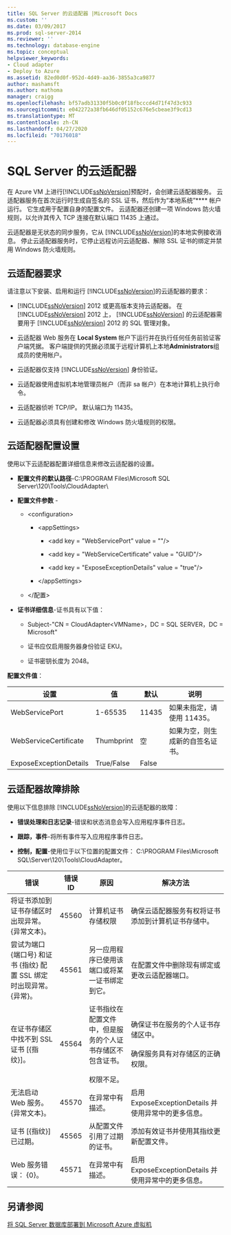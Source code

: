 ```yaml
---
title: SQL Server 的云适配器 |Microsoft Docs
ms.custom: ''
ms.date: 03/09/2017
ms.prod: sql-server-2014
ms.reviewer: ''
ms.technology: database-engine
ms.topic: conceptual
helpviewer_keywords:
- Cloud adapter
- Deploy to Azure
ms.assetid: 82ed0d0f-952d-4d49-aa36-3855a3ca9877
author: mashamsft
ms.author: mathoma
manager: craigg
ms.openlocfilehash: bf57adb31330f5b0c0f18fbcccd4d71f47d3c933
ms.sourcegitcommit: e042272a38fb646df05152c676e5cbeae3f9cd13
ms.translationtype: MT
ms.contentlocale: zh-CN
ms.lasthandoff: 04/27/2020
ms.locfileid: "70176018"
---
```

# <a name="cloud-adapter-for-sql-server"></a>SQL Server 的云适配器
  在 Azure VM 上进行[!INCLUDE[ssNoVersion](../includes/ssnoversion-md.md)]预配时，会创建云适配器服务。 云适配器服务在首次运行时生成自签名的 SSL 证书，然后作为“本地系统”**** 帐户运行。 它生成用于配置自身的配置文件。 云适配器还创建一项 Windows 防火墙规则，以允许其传入 TCP 连接在默认端口 11435 上通过。  
  
 云适配器是无状态的同步服务，它从 [!INCLUDE[ssNoVersion](../includes/ssnoversion-md.md)]的本地实例接收消息。 停止云适配器服务时，它停止远程访问云适配器、解除 SSL 证书的绑定并禁用 Windows 防火墙规则。  
  
## <a name="cloud-adapter-requirements"></a>云适配器要求  
 请注意以下安装、启用和运行 [!INCLUDE[ssNoVersion](../includes/ssnoversion-md.md)]的云适配器的要求：  
  
-   [!INCLUDE[ssNoVersion](../includes/ssnoversion-md.md)] 2012 或更高版本支持云适配器。 在 [!INCLUDE[ssNoVersion](../includes/ssnoversion-md.md)] 2012 上， [!INCLUDE[ssNoVersion](../includes/ssnoversion-md.md)] 的云适配器需要用于 [!INCLUDE[ssNoVersion](../includes/ssnoversion-md.md)] 2012 的 SQL 管理对象。  
  
-   云适配器 Web 服务在 **Local System** 帐户下运行并在执行任何任务前验证客户端凭据。 客户端提供的凭据必须属于远程计算机上本地**Administrators**组成员的使用帐户。  
  
-   云适配器仅支持 [!INCLUDE[ssNoVersion](../includes/ssnoversion-md.md)] 身份验证。  
  
-   云适配器使用虚拟机本地管理员帐户（而非 sa 帐户）在本地计算机上执行命令。  
  
-   云适配器侦听 TCP/IP。 默认端口为 11435。  
  
-   云适配器必须具有创建和修改 Windows 防火墙规则的权限。  
  
## <a name="cloud-adapter-configuration-settings"></a>云适配器配置设置  
 使用以下云适配器配置详细信息来修改云适配器的设置。  
  
-   **配置文件的默认路径**-C:\PROGRAM Files\Microsoft SQL Server\120\Tools\CloudAdapter\  
  
-   **配置文件参数** -  
  
    -   \<configuration>  
  
        -   \<appSettings>  
  
            -   \<add key = "WebServicePort" value = ""/>  
  
            -   \<add key = "WebServiceCertificate" value = "GUID"/>  
  
            -   \<add key = "ExposeExceptionDetails" value = "true"/>  
  
        -   \</appSettings>  
  
    -   \</配置>  
  
-   **证书详细信息**-证书具有以下值：  
  
    -   Subject-"CN = CloudAdapter\<VMName>，DC = SQL SERVER，DC = Microsoft"  
  
    -   证书应仅启用服务器身份验证 EKU。  
  
    -   证书密钥长度为 2048。  
  
 **配置文件值**：  
  
|设置|值|默认|说明|  
|-------------|------------|-------------|--------------|  
|WebServicePort|1-65535|11435|如果未指定，请使用 11435。|  
|WebServiceCertificate|Thumbprint|空|如果为空，则生成新的自签名证书。|  
|ExposeExceptionDetails|True/False|False||  
  
## <a name="cloud-adapter-troubleshooting"></a>云适配器故障排除  
 使用以下信息排除 [!INCLUDE[ssNoVersion](../includes/ssnoversion-md.md)]的云适配器的故障：  
  
-   **错误处理和日志记录**-错误和状态消息会写入应用程序事件日志。  
  
-   **跟踪，事件**-将所有事件写入应用程序事件日志。  
  
-   **控制，配置**-使用位于以下位置的配置文件： C:\PROGRAM Files\Microsoft SQL\\Server\120\Tools\CloudAdapter。  
  
|错误|错误 ID|原因|解决方法|  
|-----------|--------------|-----------|----------------|  
|将证书添加到证书存储区时出现异常。 {异常文本}。|45560|计算机证书存储权限|确保云适配器服务有权将证书添加到计算机证书存储中。|  
|尝试为端口 {端口号} 和证书 {指纹} 配置 SSL 绑定时出现异常。 {异常}。|45561|另一应用程序已使用该端口或将某一证书绑定到它。|在配置文件中删除现有绑定或更改云适配器端口。|  
|在证书存储区中找不到 SSL 证书 [{指纹}]。|45564|证书指纹在配置文件中，但是服务的个人证书存储区不包含证书。<br /><br /> 权限不足。|确保证书在服务的个人证书存储区中。<br /><br /> 确保服务具有对存储区的正确权限。|  
|无法启动 Web 服务。 {异常文本}。|45570|在异常中有描述。|启用 ExposeExceptionDetails 并使用异常中的更多信息。|  
|证书 [{指纹}] 已过期。|45565|从配置文件引用了过期的证书。|添加有效证书并使用其指纹更新配置文件。|  
|Web 服务错误： {0}。|45571|在异常中有描述。|启用 ExposeExceptionDetails 并使用异常中的更多信息。|  
  
## <a name="see-also"></a>另请参阅  
 [将 SQL Server 数据库部署到 Microsoft Azure 虚拟机](../relational-databases/databases/deploy-a-sql-server-database-to-a-microsoft-azure-virtual-machine.md)  
  
  

